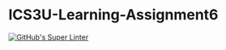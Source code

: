 # ICS3U-Learning-Assignment6

[![GitHub's Super Linter](https://github.com/Dahrio-Francois/ICS3U-Learning-Assignment6/workflows/GitHub's%20Super%20Linter/badge.svg)](https://github.com/Dahrio-Francois/ICS3U-Learning-Assignment6/actions)
